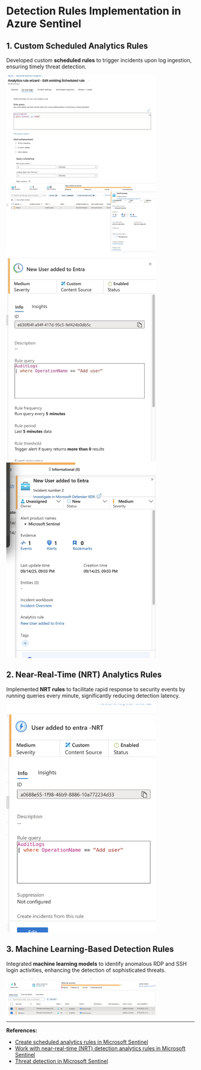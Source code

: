 # Detection Rules Implementation in Azure Sentinel

## 1. Custom Scheduled Analytics Rules
Developed custom **scheduled rules** to trigger incidents upon log ingestion, ensuring timely threat detection.

<img src="images/8.jpg" alt="Scheduled Rule Configuration" width="400"/>
<img src="images/10.jpg" alt="Scheduled Rule Details" width="400"/>
<img src="images/9.jpg" alt="Scheduled Rule Logic" width="400"/>
<img src="images/11.jpg" alt="Scheduled Rule Summary" width="400"/>

## 2. Near-Real-Time (NRT) Analytics Rules
Implemented **NRT rules** to facilitate rapid response to security events by running queries every minute, significantly reducing detection latency.

<img src="images/nrt.png" alt="NRT Rule Configuration" width="400"/>

## 3. Machine Learning-Based Detection Rules
Integrated **machine learning models** to identify anomalous RDP and SSH login activities, enhancing the detection of sophisticated threats.

<img src="images/13.png" alt="ML Rule Configuration" width="400"/>

---

**References:**  
- [Create scheduled analytics rules in Microsoft Sentinel](https://learn.microsoft.com/en-us/azure/sentinel/create-analytics-rules)  
- [Work with near-real-time (NRT) detection analytics rules in Microsoft Sentinel](https://learn.microsoft.com/en-us/azure/sentinel/create-nrt-rules)  
- [Threat detection in Microsoft Sentinel](https://learn.microsoft.com/en-us/azure/sentinel/threat-detection)

